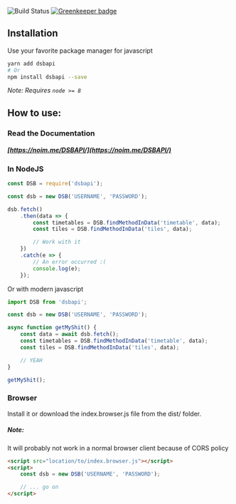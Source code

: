 ![Build Status](https://wdp9fww0r9.execute-api.us-west-2.amazonaws.com/production/badge/TheNoim/DSBAPI) [![Greenkeeper badge](https://badges.greenkeeper.io/TheNoim/DSBAPI.svg)](https://greenkeeper.io/)

## Installation

Use your favorite package manager for javascript

```bash
yarn add dsbapi
# Or
npm install dsbapi --save
```

_Note: Requires `node >= 8`_

## How to use:

### Read the Documentation

##### [https://noim.me/DSBAPI/](https://noim.me/DSBAPI/)

### In NodeJS

```javascript
const DSB = require('dsbapi');

const dsb = new DSB('USERNAME', 'PASSWORD');

dsb.fetch()
	.then(data => {
		const timetables = DSB.findMethodInData('timetable', data);
		const tiles = DSB.findMethodInData('tiles', data);

		// Work with it
	})
	.catch(e => {
		// An error occurred :(
		console.log(e);
	});
```

Or with modern javascript

```javascript
import DSB from 'dsbapi';

const dsb = new DSB('USERNAME', 'PASSWORD');

async function getMyShit() {
	const data = await dsb.fetch();
	const timetables = DSB.findMethodInData('timetable', data);
	const tiles = DSB.findMethodInData('tiles', data);

	// YEAH
}

getMyShit();
```

### Browser

Install it or download the index.browser.js file from the dist/ folder.

##### Note:

It will probably not work in a normal browser client because of CORS policy

```html
<script src="location/to/index.browser.js"></script>
<script>
	const dsb = new DSB('USERNAME', 'PASSWORD');

	// ... go on
</script>
```

